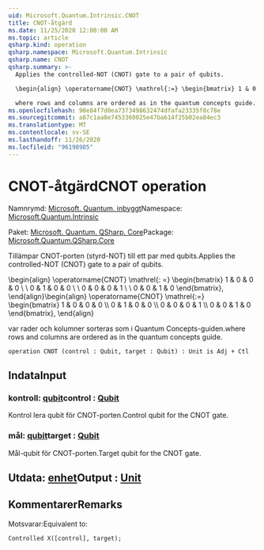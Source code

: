 ```yaml
---
uid: Microsoft.Quantum.Intrinsic.CNOT
title: CNOT-åtgärd
ms.date: 11/25/2020 12:00:00 AM
ms.topic: article
qsharp.kind: operation
qsharp.namespace: Microsoft.Quantum.Intrinsic
qsharp.name: CNOT
qsharp.summary: >-
  Applies the controlled-NOT (CNOT) gate to a pair of qubits.

  \begin{align} \operatorname{CNOT} \mathrel{:=} \begin{bmatrix} 1 & 0 & 0 & 0 \\\\ 0 & 1 & 0 & 0 \\\\ 0 & 0 & 0 & 1 \\\\ 0 & 0 & 1 & 0 \end{bmatrix}, \end{align}

  where rows and columns are ordered as in the quantum concepts guide.
ms.openlocfilehash: 90e84f7d0ea7373498632474dfafa23335f0c78e
ms.sourcegitcommit: a87c1aa8e7453360025e47ba614f25b02ea84ec3
ms.translationtype: MT
ms.contentlocale: sv-SE
ms.lasthandoff: 11/26/2020
ms.locfileid: "96198985"
---
```

# <a name="cnot-operation"></a><span data-ttu-id="5179f-102">CNOT-åtgärd</span><span class="sxs-lookup"><span data-stu-id="5179f-102">CNOT operation</span></span>

<span data-ttu-id="5179f-103">Namnrymd: [Microsoft. Quantum. inbyggt](xref:Microsoft.Quantum.Intrinsic)</span><span class="sxs-lookup"><span data-stu-id="5179f-103">Namespace: [Microsoft.Quantum.Intrinsic](xref:Microsoft.Quantum.Intrinsic)</span></span>

<span data-ttu-id="5179f-104">Paket: [Microsoft. Quantum. QSharp. Core](https://nuget.org/packages/Microsoft.Quantum.QSharp.Core)</span><span class="sxs-lookup"><span data-stu-id="5179f-104">Package: [Microsoft.Quantum.QSharp.Core](https://nuget.org/packages/Microsoft.Quantum.QSharp.Core)</span></span>


<span data-ttu-id="5179f-105">Tillämpar CNOT-porten (styrd-NOT) till ett par med qubits.</span><span class="sxs-lookup"><span data-stu-id="5179f-105">Applies the controlled-NOT (CNOT) gate to a pair of qubits.</span></span>

<span data-ttu-id="5179f-106">\begin{align} \operatorname{CNOT} \mathrel{: =} \begin{bmatrix} 1 & 0 & 0 & 0 \\ \\ 0 & 1 & 0 & 0 \\ \\ 0 & 0 & 0 & 1 \\ \\ 0 & 0 & 1 & 0 \end{bmatrix}, \end{align}</span><span class="sxs-lookup"><span data-stu-id="5179f-106">\begin{align} \operatorname{CNOT} \mathrel{:=} \begin{bmatrix} 1 & 0 & 0 & 0 \\\\ 0 & 1 & 0 & 0 \\\\ 0 & 0 & 0 & 1 \\\\ 0 & 0 & 1 & 0 \end{bmatrix}, \end{align}</span></span>

<span data-ttu-id="5179f-107">var rader och kolumner sorteras som i Quantum Concepts-guiden.</span><span class="sxs-lookup"><span data-stu-id="5179f-107">where rows and columns are ordered as in the quantum concepts guide.</span></span>

```qsharp
operation CNOT (control : Qubit, target : Qubit) : Unit is Adj + Ctl
```


## <a name="input"></a><span data-ttu-id="5179f-108">Indata</span><span class="sxs-lookup"><span data-stu-id="5179f-108">Input</span></span>

### <a name="control--qubit"></a><span data-ttu-id="5179f-109">kontroll: [qubit](xref:microsoft.quantum.lang-ref.qubit)</span><span class="sxs-lookup"><span data-stu-id="5179f-109">control : [Qubit](xref:microsoft.quantum.lang-ref.qubit)</span></span>

<span data-ttu-id="5179f-110">Kontrol lera qubit för CNOT-porten.</span><span class="sxs-lookup"><span data-stu-id="5179f-110">Control qubit for the CNOT gate.</span></span>


### <a name="target--qubit"></a><span data-ttu-id="5179f-111">mål: [qubit](xref:microsoft.quantum.lang-ref.qubit)</span><span class="sxs-lookup"><span data-stu-id="5179f-111">target : [Qubit](xref:microsoft.quantum.lang-ref.qubit)</span></span>

<span data-ttu-id="5179f-112">Mål-qubit för CNOT-porten.</span><span class="sxs-lookup"><span data-stu-id="5179f-112">Target qubit for the CNOT gate.</span></span>



## <a name="output--unit"></a><span data-ttu-id="5179f-113">Utdata: [enhet](xref:microsoft.quantum.lang-ref.unit)</span><span class="sxs-lookup"><span data-stu-id="5179f-113">Output : [Unit](xref:microsoft.quantum.lang-ref.unit)</span></span>



## <a name="remarks"></a><span data-ttu-id="5179f-114">Kommentarer</span><span class="sxs-lookup"><span data-stu-id="5179f-114">Remarks</span></span>

<span data-ttu-id="5179f-115">Motsvarar:</span><span class="sxs-lookup"><span data-stu-id="5179f-115">Equivalent to:</span></span>

```qsharp
Controlled X([control], target);
```